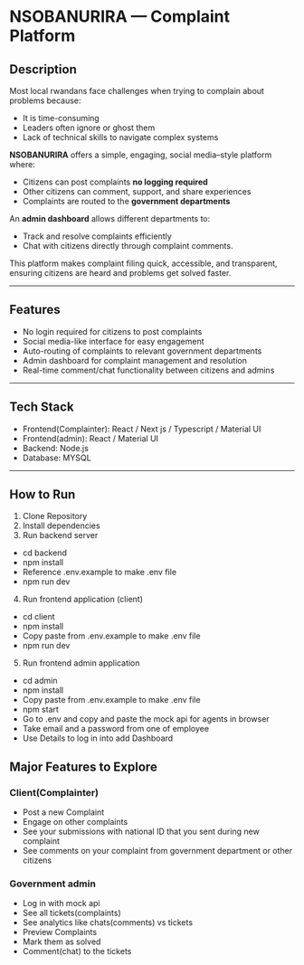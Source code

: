 
# NSOBANURIRA — Complaint Platform

## Description  
Most local rwandans face challenges when trying to complain about problems because:  
- It is time-consuming  
- Leaders often ignore or ghost them  
- Lack of technical skills to navigate complex systems   

**NSOBANURIRA** offers a simple, engaging, social media–style platform where:  
- Citizens can post complaints **no logging required**  
- Other citizens can comment, support, and share experiences  
- Complaints are routed to the **government departments**  

An **admin dashboard** allows different departments to:  
- Track and resolve complaints efficiently  
- Chat with citizens directly through complaint comments. 

This platform makes complaint filing quick, accessible, and transparent, ensuring citizens are heard and problems get solved faster.

---

## Features  
- No login required for citizens to post complaints  
- Social media-like interface for easy engagement  
- Auto-routing of complaints to relevant government departments  
- Admin dashboard for complaint management and resolution  
- Real-time comment/chat functionality between citizens and admins  


---

## Tech Stack  
- Frontend(Complainter): React / Next js / Typescript / Material UI
- Frontend(admin): React / Material UI
- Backend: Node.js 
- Database: MYSQL  

---

## How to Run
1. Clone Repository
2. Install dependencies  
3. Run backend server 
-  cd backend
- npm install
- Reference .env.example to make .env file
- npm run dev
4. Run frontend application (client) 
- cd client
- npm install
- Copy paste from .env.example to make .env file
- npm run dev
5. Run frontend admin application
- cd admin 
- npm install
- Copy paste from .env.example to make .env file
- npm start
- Go to .env and copy and paste the mock api for agents in browser
- Take email and a password from one of employee
- Use Details to log in into add Dashboard


## Major Features to Explore
### Client(Complainter)
- Post a new Complaint
- Engage on other complaints 
- See your submissions with national ID that you sent during new complaint
- See comments on your complaint from government department or other citizens 

### Government admin
- Log in with mock api
- See all tickets(complaints)
- See analytics like chats(comments) vs tickets 
- Preview Complaints
- Mark them as solved 
- Comment(chat) to the tickets


